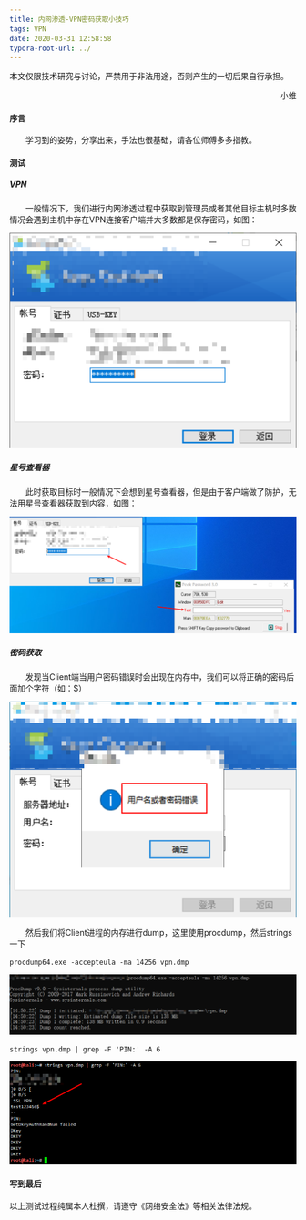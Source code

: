 ```yaml
---
title: 内网渗透-VPN密码获取小技巧
tags: VPN
date: 2020-03-31 12:58:58
typora-root-url: ../
---
```


本文仅限技术研究与讨论，严禁用于非法用途，否则产生的一切后果自行承担。

<div style="text-align: right"> 小维</div>

<!--more-->

#### 序言

&emsp;&emsp;学习到的姿势，分享出来，手法也很基础，请各位师傅多多指教。

#### 测试

##### VPN

&emsp;&emsp;一般情况下，我们进行内网渗透过程中获取到管理员或者其他目标主机时多数情况会遇到主机中存在VPN连接客户端并大多数都是保存密码，如图：

![](/img/%E5%86%85%E7%BD%91%E6%B8%97%E9%80%8F-VPN%E5%AF%86%E7%A0%81%E8%8E%B7%E5%8F%96/01.png)

##### 星号查看器

&emsp;&emsp;此时获取目标时一般情况下会想到星号查看器，但是由于客户端做了防护，无法用星号查看器获取到内容，如图：

![02](/img/%E5%86%85%E7%BD%91%E6%B8%97%E9%80%8F-VPN%E5%AF%86%E7%A0%81%E8%8E%B7%E5%8F%96/02.png)

##### 密码获取

&emsp;&emsp;发现当Client端当用户密码错误时会出现在内存中，我们可以将正确的密码后面加个字符（如：$）

![1578897375411](/img/%E5%86%85%E7%BD%91%E6%B8%97%E9%80%8F-VPN%E5%AF%86%E7%A0%81%E8%8E%B7%E5%8F%96/04.png)

&emsp;&emsp;然后我们将Client进程的内存进行dump，这里使用procdump，然后strings一下

```
procdump64.exe -accepteula -ma 14256 vpn.dmp
```

![05](/img/%E5%86%85%E7%BD%91%E6%B8%97%E9%80%8F-VPN%E5%AF%86%E7%A0%81%E8%8E%B7%E5%8F%96/05.png)

```
strings vpn.dmp | grep -F 'PIN:' -A 6
```

![07](/img/%E5%86%85%E7%BD%91%E6%B8%97%E9%80%8F-VPN%E5%AF%86%E7%A0%81%E8%8E%B7%E5%8F%96/07.png)

#### 写到最后

以上测试过程纯属本人杜撰，请遵守《网络安全法》等相关法律法规。